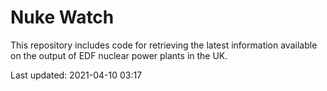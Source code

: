 # Nuke Watch

This repository includes code for retrieving the latest information available on the output of EDF nuclear power plants in the UK.

Last updated: 2021-04-10 03:17